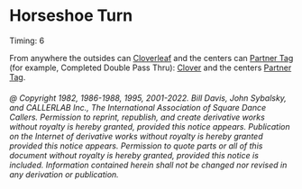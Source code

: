 
# Horseshoe Turn

Timing: 6

From anywhere the outsides can [Cloverleaf](../ms/cloverleaf.md) and the centers can
[Partner Tag](partner_tag.md) (for example,
Completed Double Pass Thru): [ Clover](clover_and_anything.md) and the centers
[Partner Tag](partner_tag.md).

###### @ Copyright 1982, 1986-1988, 1995, 2001-2022. Bill Davis, John Sybalsky, and CALLERLAB Inc., The International Association of Square Dance Callers. Permission to reprint, republish, and create derivative works without royalty is hereby granted, provided this notice appears. Publication on the Internet of derivative works without royalty is hereby granted provided this notice appears. Permission to quote parts or all of this document without royalty is hereby granted, provided this notice is included. Information contained herein shall not be changed nor revised in any derivation or publication.
